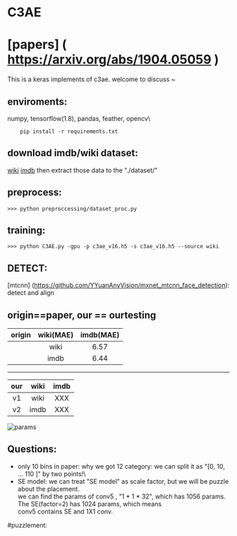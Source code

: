 # C3AE
#
# [papers] ( https://arxiv.org/abs/1904.05059 )

This is a keras implements of c3ae. welcome to discuss ~ 

## enviroments:
   numpy, tensorflow(1.8), pandas, feather, opencv\
```
    pip install -r requirements.txt
```

## download imdb/wiki dataset:
 [wiki]( https://data.vision.ee.ethz.ch/cvl/rrothe/imdb-wiki/static/wiki_crop.tar)
 [imdb]( https://data.vision.ee.ethz.ch/cvl/rrothe/imdb-wiki/static/imdb_crop.tar)
 then extract those data to the "./dataset/"

## preprocess:
    >>> python preproccessing/dataset_proc.py

## training: 
    >>> python C3AE.py -gpu -p c3ae_v16.h5 -s c3ae_v16.h5 --source wiki 


## DETECT: 
   [mtcnn] (https://github.com/YYuanAnyVision/mxnet_mtcnn_face_detection):  detect and align


origin==paper, our == ourtesting
-------------------------

|origin|wiki(MAE)|imdb(MAE)|
| -- | :--: | :--: |
|  | wiki | 6.57 |
|  | imdb| 6.44 |

-------------------------
|our|wiki|imdb|
| :--: | :--: | :--: |
| v1 | wiki | XXX |
| v2 | imdb| XXX |


![params](https://github.com/StevenBanama/C3AE/tree/master/assets/params.png)
## Questions: 
   - only 10 bins in paper: why we got 12 category: we can split it as "[0, 10, ... 110 ]" by two points!\
   - SE model: we can treat "SE model" as scale factor, but we will be puzzle about the placement.\
        we can find the params of conv5 , "1 * 1 * 32", which has 1056 params. The SE(factor=2) has 1024 params, which means \
        conv5 contains SE and 1X1 conv. 

#puzzlement:
   
